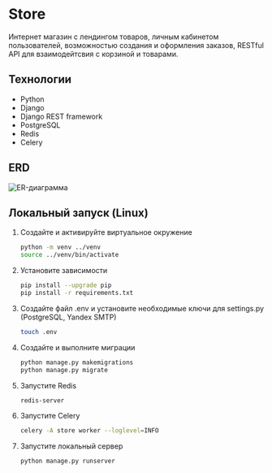 # Store
Интернет магазин с лендингом товаров, личным кабинетом пользователей, возможностью создания и оформления заказов, RESTful API для взаимодейтсвия с корзиной и товарами.
## Технологии
* Python
* Django
* Django REST framework
* PostgreSQL
* Redis
* Celery
## ERD
![ER-диаграмма](https://github.com/mainelink/store/assets/161898140/fe7636d9-3756-4833-86f1-8f39f22e0ea5)
## Локальный запуск (Linux)
1. Создайте и активируйте виртуальное окружение
   ```bash
   python -m venv ../venv
   source ../venv/bin/activate
   ```

2. Установите зависимости
   ```bash
   pip install --upgrade pip
   pip install -r requirements.txt
   ```

3. Создайте файл .env и установите необходимые ключи для settings.py (PostgreSQL, Yandex SMTP)
   ```bash
   touch .env
   ```

4. Создайте и выполните миграции
   ```bash
   python manage.py makemigrations
   python manage.py migrate
   ```

5. Запустите Redis
   ```bash
   redis-server
   ```

6. Запустите Celery
   ```bash
   celery -A store worker --loglevel=INFO
   ```

7. Запустите локальный сервер
   ```bash
   python manage.py runserver
   ```



